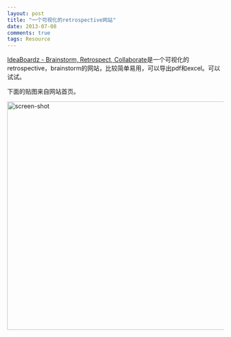 ```yaml
---
layout: post
title: "一个可视化的retrospective网站"
date: 2013-07-08
comments: true
tags: Resource
---
```

<p><a href="http://ideaboardz.com/">IdeaBoardz - Brainstorm, Retrospect, Collaborate</a>是一个可视化的retrospective，brainstorm的网站，比较简单易用，可以导出pdf和excel。可以试试。</p><p>下面的贴图来自网站首页。</p><p><img src="http://ideaboardz.com/images/screenshot.png" alt="screen-shot" width="716" height="530" /></p>